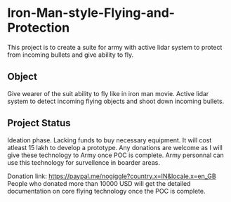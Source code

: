 # Iron-Man-style-Flying-and-Protection
This project is to create a suite for army with active lidar system to protect from incoming bullets and give ability to fly.

## Object
 Give wearer of the suit ability to fly like in iron man movie.
 Active lidar system to detect incoming flying objects and shoot down incoming bullets.
 
## Project Status
 Ideation phase. Lacking funds to buy necessary equipment. It will cost atleast 15 lakh to develop a prototype. Any donations are welcome as I will give these technology to Army once POC is complete. Army personnal can use this technology for survellence in boarder areas.
 
 Donation link: https://paypal.me/nogiggle?country.x=IN&locale.x=en_GB
 People who donated more than 10000 USD will get the detailed documentation on core flying technology once the POC is complete.
